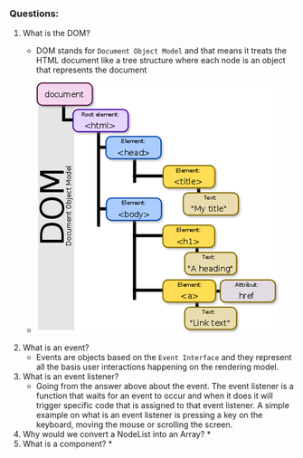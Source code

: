### Questions:
1. What is the DOM?
    * DOM stands for `Document Object Model` and that means it treats the HTML document like a tree structure where each node is an object that represents the document


    * ![Example](assets/readme/dom.png)
2. What is an event?
    * Events are objects based on the `Event Interface` and they represent all the basis user interactions happening on the rendering model.
3. What is an event listener?
    * Going from the answer above about the event. The event listener is a function that waits for an event to occur and when it does it will trigger specific code that is assigned to that event listener. A simple example on what is an event listener is pressing a key on the keyboard, moving the mouse or scrolling the screen.
4. Why would we convert a NodeList into an Array?
    *
5. What is a component?
    *
